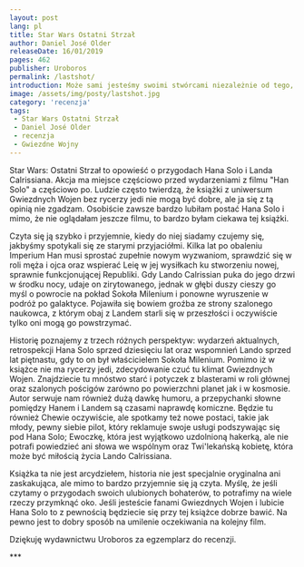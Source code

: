 ```yaml
---
layout: post
lang: pl
title: Star Wars Ostatni Strzał
author: Daniel José Older
releaseDate: 16/01/2019
pages: 462
publisher: Uroboros
permalink: /lastshot/
introduction: Może sami jesteśmy swoimi stwórcami niezależnie od tego, kto nas poskładał na początku?
image: /assets/img/posty/lastshot.jpg
category: 'recenzja'
tags:
 - Star Wars Ostatni Strzał
 - Daniel José Older
 - recenzja
 - Gwiezdne Wojny
---
```


  Star Wars: Ostatni Strzał to opowieść o przygodach Hana Solo i Landa Calrissiana. Akcja ma miejsce częściowo przed wydarzeniami z filmu "Han Solo" a częściowo po. Ludzie często twierdzą, że książki z uniwersum Gwiezdnych Wojen bez rycerzy jedi nie mogą być dobre, ale ja się z tą opinią nie zgadzam. Osobiście zawsze bardzo lubiłam postać Hana Solo i mimo, że nie oglądałam jeszcze filmu, to bardzo byłam ciekawa tej książki.

  Czyta się ją szybko i przyjemnie, kiedy do niej siadamy czujemy się, jakbyśmy spotykali się ze starymi przyjaciółmi. Kilka lat po obaleniu Imperium Han musi sprostać zupełnie nowym wyzwaniom, sprawdzić się w roli męża i ojca oraz wspierać Leię w jej wysiłkach ku stworzeniu nowej, sprawnie funkcjonującej Republiki. Gdy Lando Calrissian puka do jego drzwi w środku nocy, udaje on zirytowanego, jednak w głębi duszy cieszy go myśl o powrocie na pokład Sokoła Milenium i ponowne wyruszenie w podróż po galaktyce. Pojawiła się bowiem groźba ze strony szalonego naukowca, z którym obaj z Landem starli się w przeszłości i oczywiście tylko oni mogą go powstrzymać.

  Historię poznajemy z trzech różnych perspektyw: wydarzeń aktualnych, retrospekcji Hana Solo sprzed dziesięciu lat oraz wspomnień Lando sprzed lat piętnastu, gdy to on był właścicielem Sokoła Milenium. Pomimo iż w książce nie ma rycerzy jedi, zdecydowanie czuć tu klimat Gwiezdnych Wojen. Znajdziecie tu mnóstwo starć i potyczek z blasterami w roli głównej oraz szalonych pościgów zarówno po powierzchni planet jak i w kosmosie. Autor serwuje nam również dużą dawkę humoru, a przepychanki słowne pomiędzy Hanem i Landem są czasami naprawdę komiczne. Będzie tu również Chewie oczywiście, ale spotkamy też nowe postaci, takie jak młody, pewny siebie pilot, który reklamuje swoje usługi podszywając się pod Hana Solo;  Ewoczkę, która jest wyjątkowo uzdolnioną hakerką, ale nie potrafi powiedzieć ani słowa we wspólnym oraz Twi'lekańską kobietę, która może być miłością życia Lando Calrissiana.

  Książka ta nie jest arcydziełem, historia nie jest specjalnie oryginalna ani zaskakująca, ale mimo to bardzo przyjemnie się ją czyta. Myślę, że jeśli czytamy o przygodach swoich ulubionych bohaterów, to potrafimy na wiele rzeczy przymknąć oko. Jeśli jesteście fanami Gwiezdnych Wojen i lubicie Hana Solo to z pewnością będziecie się przy tej książce dobrze bawić. Na pewno jest to dobry sposób na umilenie oczekiwania na kolejny film.

  Dziękuję wydawnictwu Uroboros za egzemplarz do recenzji.


  \*\*\*
